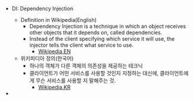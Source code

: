 - DI: Dependency Injection
  - Definition in Wikipedia(English)
    - Dependency Injection is a technique in which an object receives other objects that it depends on, called dependencies.
    - Instead of the client specifying which service it will use, the injector tells the client what service to use.
      - [Wikipedia,EN](https://en.wikipedia.org/wiki/Dependency_injection)
  - 위키피디아 정의(한국어)
    - 하나의 객체가 다른 객체의 의존성을 제공하는 테크닉
    - 클라이언트가 어떤 서비스를 사용할 것인지 지정하는 대신에, 클라이언트에게 무슨 서비스를 사용할 지 말해주는 것.
      - [Wikipedia,KR](https://ko.wikipedia.org/wiki/%EC%9D%98%EC%A1%B4%EC%84%B1_%EC%A3%BC%EC%9E%85)
      
- 
